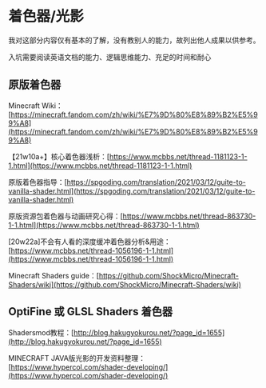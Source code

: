 # 着色器/光影

我对这部分内容仅有基本的了解，没有教别人的能力，故列出他人成果以供参考。

入坑需要阅读英语文档的能力、逻辑思维能力、充足的时间和耐心

## 原版着色器

Minecraft Wiki：[https://minecraft.fandom.com/zh/wiki/%E7%9D%80%E8%89%B2%E5%99%A8](https://minecraft.fandom.com/zh/wiki/%E7%9D%80%E8%89%B2%E5%99%A8)

【21w10a+】核心着色器浅析：[https://www.mcbbs.net/thread-1181123-1-1.html](https://www.mcbbs.net/thread-1181123-1-1.html)

原版着色器指导：[https://spgoding.com/translation/2021/03/12/guite-to-vanilla-shader.html](https://spgoding.com/translation/2021/03/12/guite-to-vanilla-shader.html)

原版资源包着色器与动画研究心得：[https://www.mcbbs.net/thread-863730-1-1.html](https://www.mcbbs.net/thread-863730-1-1.html)

[20w22a]不会有人看的深度缓冲着色器分析&用途：[https://www.mcbbs.net/thread-1056196-1-1.html](https://www.mcbbs.net/thread-1056196-1-1.html)

Minecraft Shaders guide：[https://github.com/ShockMicro/Minecraft-Shaders/wiki](https://github.com/ShockMicro/Minecraft-Shaders/wiki)

## OptiFine 或 GLSL Shaders 着色器

Shadersmod教程：[http://blog.hakugyokurou.net/?page_id=1655](http://blog.hakugyokurou.net/?page_id=1655)

MINECRAFT JAVA版光影的开发资料整理：[https://www.hypercol.com/shader-developing/](https://www.hypercol.com/shader-developing/)


